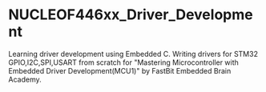 # NUCLEOF446xx_Driver_Development

Learning driver development using Embedded C. Writing drivers for STM32 GPIO,I2C,SPI,USART from scratch for "Mastering Microcontroller with Embedded Driver Development(MCU1)" by FastBit Embedded Brain Academy.
